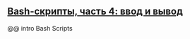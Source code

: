 ## [Bash-скрипты, часть 4: ввод и вывод](https://habr.com/ru/company/ruvds/blog/326594/)

@@ intro Bash Scripts